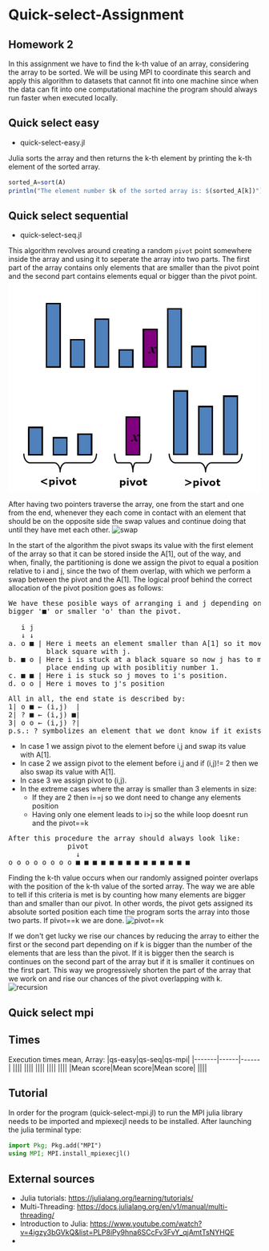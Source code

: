 # Quick-select-Assignment

## Homework 2
In this assignment we have to find the k-th value of an array, considering the array to be sorted. We will be using MPI to coordinate this search and apply this algorithm to datasets that cannot fit into one machine since when the data can fit into one computational machine the program should always run faster when executed locally.


## Quick select easy
- quick-select-easy.jl

Julia sorts the array and then returns the k-th element by printing the k-th element of the sorted array.
```julia
sorted_A=sort(A)
println("The element number $k of the sorted array is: $(sorted_A[k])")
```

## Quick select sequential
- quick-select-seq.jl

This algorithm revolves around creating a random `pivot` point somewhere inside the array and using it to seperate the array into two parts. The first part of the array contains only elements that are smaller than the pivot point and the second part contains elements equal or bigger than the pivot point. 
![two parts](/media/quick-select.png)

After having two pointers traverse the array, one from the start and one from the end, whenever they each come in contact with an element that should be on the opposite side the swap values and continue doing that until they have met each other. 
![swap]()

In the start of the algorithm the pivot swaps its value with the first element of the array so that it can be stored inside the A[1], out of the way, and when, finally, the partitioning is done we assign the pivot to equal a position relative to i and j, since the two of them overlap, with which we perform a swap between the pivot and the A[1]. The logical proof behind the correct allocation of the pivot position goes as follows:

<pre>
We have these posible ways of arranging i and j depending on if they are on a square that is
bigger '■' or smaller 'o' than the pivot.

   i j      
   ↓ ↓
a. o ■ | Here i meets an element smaller than A[1] so it moves forward ending up in the 
         black square with j.
b. ■ o | Here i is stuck at a black square so now j has to move but it cannot. A swap takes 
         place ending up with posiblitiy number 1.
c. ■ ■ | Here i is stuck so j moves to i's position.
d. o o | Here i moves to j's position
</pre>

<pre>
All in all, the end state is described by:
1| o ■ ← (i,j)  | 
2| ? ■ ← (i,j) ■|
3| o o ← (i,j) ?|
p.s.: ? symbolizes an element that we dont know if it exists or not
</pre>

- In case 1 we assign pivot to the element before i,j and swap its value with A[1].
- In case 2 we assign pivot to the element before i,j and if (i,j)!= 2 then we also swap its value with A[1]. 
- In case 3 we assign pivot to (i,j).
- In the extreme cases where the array is smaller than 3 elements in size:
    - If they are 2 then i==j so we dont need to change any elements position
    - Having only one element leads to i>j so the while loop doesnt run and the pivot==k

<pre>
After this procedure the array should always look like:
              pivot
                ↓
o o o o o o o o ■ ■ ■ ■ ■ ■ ■ ■ ■ ■ ■ ■ ■ ■ 
</pre>

Finding the k-th value occurs when our randomly assigned pointer overlaps with the position of the k-th value of the sorted array. The way we are able to tell if this criteria is met is by counting how many elements are bigger than and smaller than our pivot. In other words, the pivot gets assigned its absolute sorted position each time the program sorts the array into those two parts. If pivot==k we are done. 
![pivot==k]()

If we don't get lucky we rise our chances by reducing the array to either the first or the second part depending on if k is bigger than the number of the elements that are less than the pivot. If it is bigger then the search is continues on the second part of the array but if it is smaller it continues on the first part. This way we progressively shorten the part of the array that we work on and rise our chances of the pivot overlapping with k. 
![recursion]() 

## Quick select mpi


## Times
Execution times mean, Array:
|qs-easy|qs-seq|qs-mpi| 
|-------|------|------|
||||
||||
||||
||||
||||
|Mean score|Mean score|Mean score|
||||

## Tutorial
In order for the program (quick-select-mpi.jl) to run the MPI julia library needs to be imported and mpiexecjl needs to be installed. After launching the julia terminal type:
```julia
import Pkg; Pkg.add("MPI")
using MPI; MPI.install_mpiexecjl()
```

External sources
----------------
- Julia tutorials: https://julialang.org/learning/tutorials/
- Multi-Threading: https://docs.julialang.org/en/v1/manual/multi-threading/
- Introduction to Julia: https://www.youtube.com/watch?v=4igzy3bGVkQ&list=PLP8iPy9hna6SCcFv3FvY_qjAmtTsNYHQE
- 
